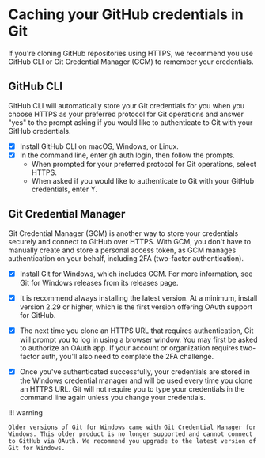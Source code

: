 # Caching your GitHub credentials in Git

If you're cloning GitHub repositories using HTTPS, we recommend you use GitHub CLI or Git Credential Manager (GCM) to remember your credentials.

## GitHub CLI

GitHub CLI will automatically store your Git credentials for you when you choose HTTPS as your preferred protocol for Git operations and answer "yes" to the prompt asking if you would like to authenticate to Git with your GitHub credentials.

- [x] Install GitHub CLI on macOS, Windows, or Linux.
- [x] In the command line, enter gh auth login, then follow the prompts.
    - When prompted for your preferred protocol for Git operations, select HTTPS.
    - When asked if you would like to authenticate to Git with your GitHub credentials, enter Y.
  
## Git Credential Manager

Git Credential Manager (GCM) is another way to store your credentials securely and connect to GitHub over HTTPS. With GCM, you don't have to manually create and store a personal access token, as GCM manages authentication on your behalf, including 2FA (two-factor authentication).

- [x] Install Git for Windows, which includes GCM. For more information, see Git for Windows releases from its releases page.

- [x] It is recommend always installing the latest version. At a minimum, install version 2.29 or higher, which is the first version offering OAuth support for GitHub.
- [x] The next time you clone an HTTPS URL that requires authentication, Git will prompt you to log in using a browser window. You may first be asked to authorize an OAuth app. If your account or organization requires two-factor auth, you'll also need to complete the 2FA challenge.
  
- [x] Once you've authenticated successfully, your credentials are stored in the Windows credential manager and will be used every time you clone an HTTPS URL. Git will not require you to type your credentials in the command line again unless you change your credentials.

!!! warning 

    Older versions of Git for Windows came with Git Credential Manager for Windows. This older product is no longer supported and cannot connect to GitHub via OAuth. We recommend you upgrade to the latest version of Git for Windows.






 